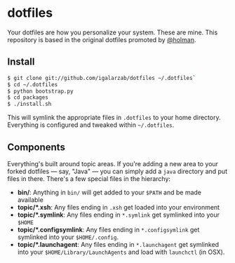 # dotfiles

Your dotfiles are how you personalize your system. These are mine. This repository is based in the original dotfiles
promoted by [@holman](http://github.com/holman).


## Install

```sh
$ git clone git://github.com/igalarzab/dotfiles ~/.dotfiles`
$ cd ~/.dotfiles
$ python bootstrap.py
$ cd packages
$ ./install.sh
```

This will symlink the appropriate files in `.dotfiles` to your home directory. Everything is configured and tweaked
within `~/.dotfiles`.


## Components

Everything's built around topic areas. If you're adding a new area to your forked dotfiles — say, "Java" — you can
simply add a `java` directory and put files in there. There's a few special files in the hierarchy:

- **bin/**: Anything in `bin/` will get added to your `$PATH` and be made available
- **topic/\*.xsh**: Any files ending in `.xsh` get loaded into your environment
- **topic/\*.symlink**: Any files ending in `*.symlink` get symlinked into your `$HOME`
- **topic/\*.configsymlink**: Any files ending in `*.configsymlink` get symlinked into your `$HOME/.config`.
- **topic/\*.launchagent**: Any files ending in `*.launchagent` get symlinked into your `$HOME/Library/LaunchAgents` and
  load with `launchctl` (in OSX).
